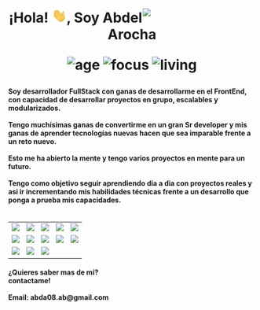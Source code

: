 <h1 align="center"><img align='right' src="https://media.giphy.com/media/M9gbBd9nbDrOTu1Mqx/giphy.gif" width="230"></h1>

<h1 align="center">¡Hola! <img src="https://github.com/ABSphreak/ABSphreak/blob/master/gifs/Hi.gif" width="30px">, Soy Abdel Arocha

![age](https://img.shields.io/badge/age-31-blue)
![focus](https://img.shields.io/badge/focus-FrontEnd-brightgreen)
![living](https://img.shields.io/badge/living-Venezuela-3c9)
  </h1>
<h4 align="left">Soy desarrollador FullStack con ganas de desarrollarme en el FrontEnd, con capacidad de desarrollar proyectos en grupo, escalables y modularizados.<br> <br>  Tengo muchísimas ganas de convertirme en un gran Sr developer y mis ganas de aprender tecnologías nuevas hacen que sea imparable frente a un reto nuevo.<br> <br>  Esto me ha abierto la mente y tengo varios proyectos en mente para un futuro.<br> <br>  Tengo como objetivo seguir aprendiendo dia a dia con proyectos reales y asi ir incrementando mis habilidades técnicas frente a un desarrollo que ponga a prueba mis capacidades. <br><br>
  </h4>


<table align="center">
<tbody>
 <tr>
<td align="center" width="20%">
<img height="60px" src="https://cdn.svgporn.com/logos/html-5.svg">
</td>

<td align="center" width="20%">
<img height="60px" src="https://cdn.svgporn.com/logos/css-3.svg">
</td>

<td align="center" width="20%">
<img height="60px" src="https://cdn.svgporn.com/logos/javascript.svg">
</td>
   <td align="center" width="20%">
        <img height="60px" src="https://cdn.svgporn.com/logos/react.svg">
</td>
   <td align="center" width="20%">
        <img height="60px" src="https://cdn.svgporn.com/logos/express.svg">
</td>
</tr>
   <tr>
<td align="center" width="20%">
<img height="60px" src="https://cdn.svgporn.com/logos/nodejs.svg">
</td>

<td align="center" width="20%">
<img height="60px" src="https://cdn.svgporn.com/logos/sequelize.svg">
</td>

<td align="center" width="20%">
<img height="60px" src="https://cdn.svgporn.com/logos/git-icon.svg">
</td>
   <td align="center" width="20%">
        <img height="60px" src="https://cdn.svgporn.com/logos/postman.svg">
</td>
   <td align="center" width="20%">
        <img height="60px" src="https://cdn.svgporn.com/logos/postgresql.svg">
</td>
</tr>
  <tr>
<td align="center" width="20%">
<img height="60px" src="https://cdn.svgporn.com/logos/redux.svg"
     </td>
<td align="center" width="20%">
<img height="60px" src="https://cdn.svgporn.com/logos/jwt.svg">
</td>

<td align="center" width="20%">
<img height="60px" src="https://cdn.svgporn.com/logos/react-router.svg">
</td>

</tr>

</tbody>
</table>

<h4>¿Quieres saber mas de mi?<br> contactame!<br><br>Email: abda08.ab@gmail.com</h4>



